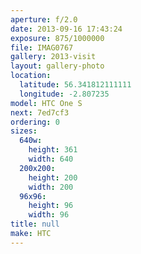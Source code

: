 ```yaml
---
aperture: f/2.0
date: 2013-09-16 17:43:24
exposure: 875/1000000
file: IMAG0767
gallery: 2013-visit
layout: gallery-photo
location:
  latitude: 56.341812111111
  longitude: -2.807235
model: HTC One S
next: 7ed7cf3
ordering: 0
sizes:
  640w:
    height: 361
    width: 640
  200x200:
    height: 200
    width: 200
  96x96:
    height: 96
    width: 96
title: null
make: HTC
---
```

